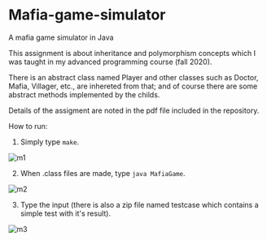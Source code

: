 # Mafia-game-simulator
A mafia game simulator in Java

This assignment is about inheritance and polymorphism concepts which I was taught in my advanced programming course (fall 2020).

There is an abstract class named Player and other classes such as Doctor, Mafia, Villager, etc., are inhereted from that; and of course there are some abstract methods implemented by the childs. 

Details of the assigment are noted in the pdf file included in the repository.

How to run:

1) Simply type `make`.

![m1](https://user-images.githubusercontent.com/92050925/179233513-017503cb-3492-43f8-82cb-3e4e7c07561b.png)

2) When .class files are made, type `java MafiaGame`.


![m2](https://user-images.githubusercontent.com/92050925/179231835-891b4b7c-b9f6-4dd5-b456-c52cd7a97563.png)


3) Type the input (there is also a zip file named testcase which contains a simple test with it's result).


![m3](https://user-images.githubusercontent.com/92050925/179231921-9b6920fc-df0a-45dc-a25b-84d0ea5bcfcc.png)

